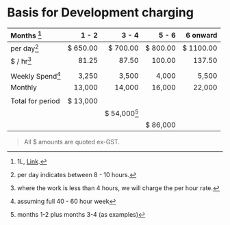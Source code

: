 # Basis for Development charging 


Months [^1] | 1 - 2 | 3 - 4 | 5 - 6 | 6 onward 
:---------|----------:|---------:|----------:|-------:
 per day[^2] | $ 650.00 | $ 700.00| $ 800.00 | $ 1100.00
 $ / hr[^3] |   81.25 |  87.50|  100.00 |  137.50
 | |   |  |  | |
 Weekly Spend[^4] | 3,250 | 3,500| 4,000 | 5,500
 Monthly | 13,000 | 14,000| 16,000 | 22,000
 | |   |  |  | |
 |Total for period |$ 13,000 |  |   | 
 | |  |$ 54,000[^5]|  | |
 | |   |  |$ 86,000 | 



 > All $ amounts are quoted ex-GST.
 
 [^1]: 1L, [Link](https://google.com).
 [^2]: per day indicates between 8 - 10 hours.
 [^3]: where the work is less than 4 hours, we will charge the per hour rate.
 [^4]: assuming full 40 - 60 hour week
 [^5]: months 1-2 plus months 3-4 (as examples)